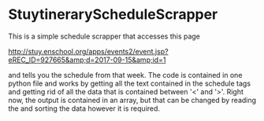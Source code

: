 # StuytineraryScheduleScrapper
This is a simple schedule scrapper that accesses this page 

http://stuy.enschool.org/apps/events2/event.jsp?eREC_ID=927665&amp;d=2017-09-15&amp;id=1

and tells you the schedule from that week. The code is contained in one python file and works by getting all the text
contained in the schedule tags and getting rid of all the data that is contained between '<' and '>'. Right now, the output
is contained in an array, but that can be changed by reading the and sorting the data however it is required. 
